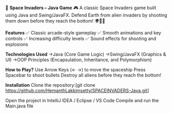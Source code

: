 🚀 **Space Invaders – Java Game** 🎮
A classic Space Invaders game built using Java and Swing/JavaFX. Defend Earth from alien invaders by shooting them down before they reach the bottom! 🌍🚀👾

**Features**
✅ Classic arcade-style gameplay
✅ Smooth animations and key controls
✅ Increasing difficulty levels
✅ Sound effects for shooting and explosions

**Technologies Used**
    ->Java (Core Game Logic)
    ->Swing/JavaFX (Graphics & UI)
    ->OOP Principles (Encapsulation, Inheritance, and Polymorphism)

**How to Play?**
    Use Arrow Keys (← →) to move the spaceship
    Press Spacebar to shoot bullets
    Destroy all aliens before they reach the bottom!

**Installation**
Clone the repository:[git clone https://github.com/HemanthLakkimsetty/SPACEINVADERS-Java.git]

Open the project in IntelliJ IDEA / Eclipse / VS Code
Compile and run the Main.java file
